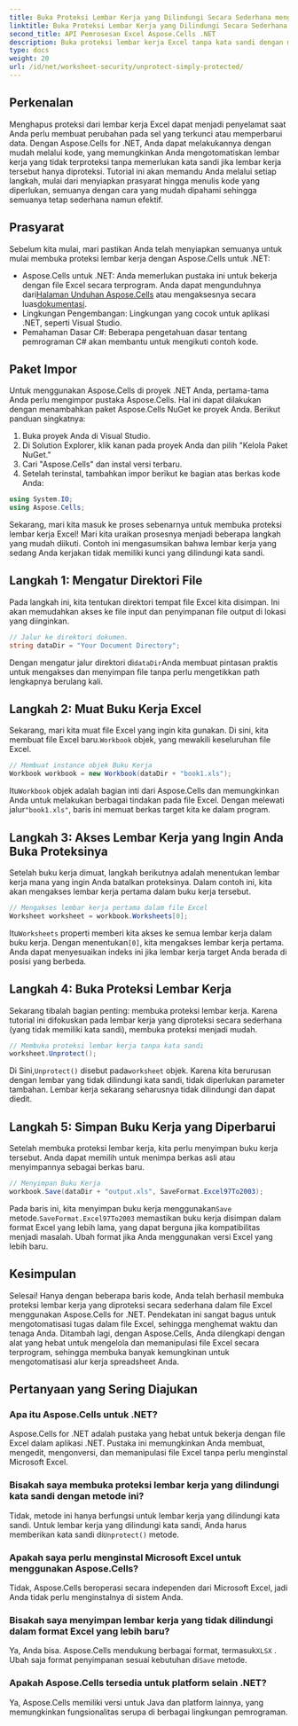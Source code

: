```yaml
---
title: Buka Proteksi Lembar Kerja yang Dilindungi Secara Sederhana menggunakan Aspose.Cells
linktitle: Buka Proteksi Lembar Kerja yang Dilindungi Secara Sederhana menggunakan Aspose.Cells
second_title: API Pemrosesan Excel Aspose.Cells .NET
description: Buka proteksi lembar kerja Excel tanpa kata sandi dengan mudah menggunakan Aspose.Cells untuk .NET. Pelajari pengaturan, langkah-langkah kode, dan simpan output dengan mudah.
type: docs
weight: 20
url: /id/net/worksheet-security/unprotect-simply-protected/
---
```

## Perkenalan
Menghapus proteksi dari lembar kerja Excel dapat menjadi penyelamat saat Anda perlu membuat perubahan pada sel yang terkunci atau memperbarui data. Dengan Aspose.Cells for .NET, Anda dapat melakukannya dengan mudah melalui kode, yang memungkinkan Anda mengotomatiskan lembar kerja yang tidak terproteksi tanpa memerlukan kata sandi jika lembar kerja tersebut hanya diproteksi. Tutorial ini akan memandu Anda melalui setiap langkah, mulai dari menyiapkan prasyarat hingga menulis kode yang diperlukan, semuanya dengan cara yang mudah dipahami sehingga semuanya tetap sederhana namun efektif.
## Prasyarat
Sebelum kita mulai, mari pastikan Anda telah menyiapkan semuanya untuk mulai membuka proteksi lembar kerja dengan Aspose.Cells untuk .NET:
-  Aspose.Cells untuk .NET: Anda memerlukan pustaka ini untuk bekerja dengan file Excel secara terprogram. Anda dapat mengunduhnya dari[Halaman Unduhan Aspose.Cells](https://releases.aspose.com/cells/net/) atau mengaksesnya secara luas[dokumentasi](https://reference.aspose.com/cells/net/).
- Lingkungan Pengembangan: Lingkungan yang cocok untuk aplikasi .NET, seperti Visual Studio.
- Pemahaman Dasar C#: Beberapa pengetahuan dasar tentang pemrograman C# akan membantu untuk mengikuti contoh kode.
## Paket Impor
Untuk menggunakan Aspose.Cells di proyek .NET Anda, pertama-tama Anda perlu mengimpor pustaka Aspose.Cells. Hal ini dapat dilakukan dengan menambahkan paket Aspose.Cells NuGet ke proyek Anda. Berikut panduan singkatnya:
1. Buka proyek Anda di Visual Studio.
2. Di Solution Explorer, klik kanan pada proyek Anda dan pilih "Kelola Paket NuGet."
3. Cari "Aspose.Cells" dan instal versi terbaru.
4. Setelah terinstal, tambahkan impor berikut ke bagian atas berkas kode Anda:
```csharp
using System.IO;
using Aspose.Cells;
```
Sekarang, mari kita masuk ke proses sebenarnya untuk membuka proteksi lembar kerja Excel!
Mari kita uraikan prosesnya menjadi beberapa langkah yang mudah diikuti. Contoh ini mengasumsikan bahwa lembar kerja yang sedang Anda kerjakan tidak memiliki kunci yang dilindungi kata sandi.
## Langkah 1: Mengatur Direktori File
Pada langkah ini, kita tentukan direktori tempat file Excel kita disimpan. Ini akan memudahkan akses ke file input dan penyimpanan file output di lokasi yang diinginkan.
```csharp
// Jalur ke direktori dokumen.
string dataDir = "Your Document Directory";
```
 Dengan mengatur jalur direktori di`dataDir`Anda membuat pintasan praktis untuk mengakses dan menyimpan file tanpa perlu mengetikkan path lengkapnya berulang kali.
## Langkah 2: Muat Buku Kerja Excel
 Sekarang, mari kita muat file Excel yang ingin kita gunakan. Di sini, kita membuat file Excel baru.`Workbook` objek, yang mewakili keseluruhan file Excel.
```csharp
// Membuat instance objek Buku Kerja
Workbook workbook = new Workbook(dataDir + "book1.xls");
   ```
 Itu`Workbook` objek adalah bagian inti dari Aspose.Cells dan memungkinkan Anda untuk melakukan berbagai tindakan pada file Excel. Dengan melewati jalur`"book1.xls"`, baris ini memuat berkas target kita ke dalam program.
## Langkah 3: Akses Lembar Kerja yang Ingin Anda Buka Proteksinya
Setelah buku kerja dimuat, langkah berikutnya adalah menentukan lembar kerja mana yang ingin Anda batalkan proteksinya. Dalam contoh ini, kita akan mengakses lembar kerja pertama dalam buku kerja tersebut.
```csharp
// Mengakses lembar kerja pertama dalam file Excel
Worksheet worksheet = workbook.Worksheets[0];
```
 Itu`Worksheets` properti memberi kita akses ke semua lembar kerja dalam buku kerja. Dengan menentukan`[0]`, kita mengakses lembar kerja pertama. Anda dapat menyesuaikan indeks ini jika lembar kerja target Anda berada di posisi yang berbeda.
## Langkah 4: Buka Proteksi Lembar Kerja
Sekarang tibalah bagian penting: membuka proteksi lembar kerja. Karena tutorial ini difokuskan pada lembar kerja yang diproteksi secara sederhana (yang tidak memiliki kata sandi), membuka proteksi menjadi mudah.
```csharp
// Membuka proteksi lembar kerja tanpa kata sandi
worksheet.Unprotect();
```
 Di Sini,`Unprotect()` disebut pada`worksheet` objek. Karena kita berurusan dengan lembar yang tidak dilindungi kata sandi, tidak diperlukan parameter tambahan. Lembar kerja sekarang seharusnya tidak dilindungi dan dapat diedit.
## Langkah 5: Simpan Buku Kerja yang Diperbarui
Setelah membuka proteksi lembar kerja, kita perlu menyimpan buku kerja tersebut. Anda dapat memilih untuk menimpa berkas asli atau menyimpannya sebagai berkas baru.
```csharp
// Menyimpan Buku Kerja
workbook.Save(dataDir + "output.xls", SaveFormat.Excel97To2003);
```
 Pada baris ini, kita menyimpan buku kerja menggunakan`Save` metode.`SaveFormat.Excel97To2003` memastikan buku kerja disimpan dalam format Excel yang lebih lama, yang dapat berguna jika kompatibilitas menjadi masalah. Ubah format jika Anda menggunakan versi Excel yang lebih baru.
## Kesimpulan
Selesai! Hanya dengan beberapa baris kode, Anda telah berhasil membuka proteksi lembar kerja yang diproteksi secara sederhana dalam file Excel menggunakan Aspose.Cells for .NET. Pendekatan ini sangat bagus untuk mengotomatisasi tugas dalam file Excel, sehingga menghemat waktu dan tenaga Anda. Ditambah lagi, dengan Aspose.Cells, Anda dilengkapi dengan alat yang hebat untuk mengelola dan memanipulasi file Excel secara terprogram, sehingga membuka banyak kemungkinan untuk mengotomatisasi alur kerja spreadsheet Anda.
## Pertanyaan yang Sering Diajukan
### Apa itu Aspose.Cells untuk .NET?
Aspose.Cells for .NET adalah pustaka yang hebat untuk bekerja dengan file Excel dalam aplikasi .NET. Pustaka ini memungkinkan Anda membuat, mengedit, mengonversi, dan memanipulasi file Excel tanpa perlu menginstal Microsoft Excel.
### Bisakah saya membuka proteksi lembar kerja yang dilindungi kata sandi dengan metode ini?
 Tidak, metode ini hanya berfungsi untuk lembar kerja yang dilindungi kata sandi. Untuk lembar kerja yang dilindungi kata sandi, Anda harus memberikan kata sandi di`Unprotect()` metode.
### Apakah saya perlu menginstal Microsoft Excel untuk menggunakan Aspose.Cells?
Tidak, Aspose.Cells beroperasi secara independen dari Microsoft Excel, jadi Anda tidak perlu menginstalnya di sistem Anda.
### Bisakah saya menyimpan lembar kerja yang tidak dilindungi dalam format Excel yang lebih baru?
 Ya, Anda bisa. Aspose.Cells mendukung berbagai format, termasuk`XLSX` . Ubah saja format penyimpanan sesuai kebutuhan di`Save` metode.
### Apakah Aspose.Cells tersedia untuk platform selain .NET?
Ya, Aspose.Cells memiliki versi untuk Java dan platform lainnya, yang memungkinkan fungsionalitas serupa di berbagai lingkungan pemrograman.
